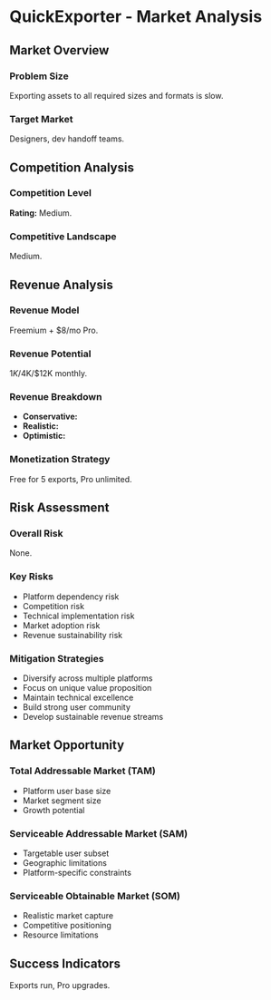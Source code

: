 # QuickExporter - Market Analysis

## Market Overview

### Problem Size
Exporting assets to all required sizes and formats is slow.

### Target Market
Designers, dev handoff teams.

## Competition Analysis

### Competition Level
**Rating:** Medium.

### Competitive Landscape
Medium.

## Revenue Analysis

### Revenue Model
Freemium + $8/mo Pro.

### Revenue Potential
$1K/$4K/$12K monthly.

### Revenue Breakdown
- **Conservative:** 
- **Realistic:** 
- **Optimistic:** 

### Monetization Strategy
Free for 5 exports, Pro unlimited.

## Risk Assessment

### Overall Risk
None.

### Key Risks
- Platform dependency risk
- Competition risk
- Technical implementation risk
- Market adoption risk
- Revenue sustainability risk

### Mitigation Strategies
- Diversify across multiple platforms
- Focus on unique value proposition
- Maintain technical excellence
- Build strong user community
- Develop sustainable revenue streams

## Market Opportunity

### Total Addressable Market (TAM)
- Platform user base size
- Market segment size
- Growth potential

### Serviceable Addressable Market (SAM)
- Targetable user subset
- Geographic limitations
- Platform-specific constraints

### Serviceable Obtainable Market (SOM)
- Realistic market capture
- Competitive positioning
- Resource limitations

## Success Indicators
Exports run, Pro upgrades.
